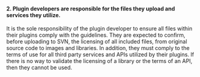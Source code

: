 <h4>2. Plugin developers are responsible for the files they upload and services they utilize.</h4>

It is the sole responsibility of the plugin developer to ensure all files within their plugins comply with the guidelines. They are expected to confirm, before uploading to SVN, the licensing of all included files, from original source code to images and libraries. In addition, they must comply to the terms of use for all third party services and APIs utilized by their plugins. If there is no way to validate the licensing of a library or the terms of an API, then they cannot be used.